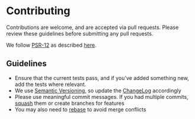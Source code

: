 # Contributing

Contributions are welcome, and are accepted via pull requests. Please review these guidelines before submitting any pull requests.

We follow [PSR-12](https://github.com/php-fig/fig-standards/blob/master/accepted/PSR-12-extended-coding-style-guide.md) as described [here](https://www.php-fig.org/psr/psr-12/).

## Guidelines

- Ensure that the current tests pass, and if you've added something new, add the tests where relevant.
- We use [Semantic Versioning](http://semver.org/), so update the [ChangeLog](CHANGELOG.md) accordingly
- Please use meaningful commit messages. If you had multiple commits, [squash](https://git-scm.com/book/en/v2/Git-Tools-Rewriting-History) them or create branches for features
- You may also need to [rebase](https://git-scm.com/book/en/v2/Git-Branching-Rebasing) to avoid merge conflicts

